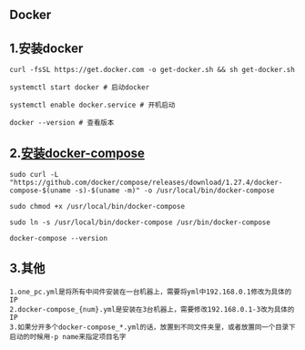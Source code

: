 ## Docker

## 1.安装docker
    curl -fsSL https://get.docker.com -o get-docker.sh && sh get-docker.sh

    systemctl start docker # 启动docker

    systemctl enable docker.service # 开机启动

    docker --version # 查看版本

## 2.[安装docker-compose](https://docs.docker.com/compose/install/)
    sudo curl -L "https://github.com/docker/compose/releases/download/1.27.4/docker-compose-$(uname -s)-$(uname -m)" -o /usr/local/bin/docker-compose

    sudo chmod +x /usr/local/bin/docker-compose

    sudo ln -s /usr/local/bin/docker-compose /usr/bin/docker-compose

    docker-compose --version

## 3.其他
    1.one_pc.yml是将所有中间件安装在一台机器上，需要将yml中192.168.0.1修改为具体的IP
    2.docker-compose_{num}.yml是安装在3台机器上，需要修改192.168.0.1-3改为具体的IP
    3.如果分开多个docker-compose_*.yml的话，放置到不同文件夹里，或者放置同一个目录下启动的时候用-p name来指定项目名字